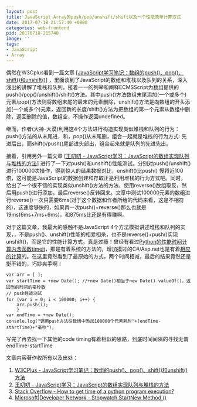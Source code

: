 ```yaml
---
layout: post
title: JavaScript Array的push/pop/unshift/shift以及一个性能简单计算方式
date: 2017-07-18 21:57:40 +0800
categories: web-frontend
pid: 20170718-215740
image: ''
tags: 
- JavaScript
- Array
---
```


偶然在W3Cplus看到一篇文章 [\[JavaScript学习笔记：数组的push()、pop()、shift()和unshift()\]](http://www.w3cplus.com/javascript/array-part-3.html) ，里面谈到了JavaScript的数组和堆栈以及队列的关系，深入浅出的讲解了堆栈和队列，接着一一的列举和阐释ECMSScript为数组提供的push()/pop()/unshift()/shift()方法。其中push()方法数组末尾添加(一个或多个)元素/pop()方法则将数组末尾的最末的元素删除，unshift()方法是向数组的开头添加(一个或多个)元素，返回新的长度/shift()方法为把数组的第一个元素从数组中删除，返回删除的值，数组空，不操作返回undefined。

继而，作者(大神-大漠)利用这4个方法进行构造实现类似堆栈和队列的行为：push()方法的从末尾进，和，pop()从末尾删，组合一起就是堆栈的行为方式: 先进后出，而shift()/push()尾部进头部出，组合起来就是队列的先进先出。

接着，引用另外一篇文章 [\[王叨叨 - JavaScript学习：JavaScript的数组实现队列与堆栈的方法\]](http://blog.wangdaodao.com/2016-01-20/js-study-0021.html) 进行了一下对push()和unshift()性能测试。分别对push()/unshift()进行100000次操作，得到惊人的结果数据对比，unshift()比push()
慢将近100倍，这可能是JavaScript的数据创建和存取正是利用堆栈的行为方式吧。同时，给出了一个很不错的实现类似unshift()方法的方法，使用reverse()数组取反，然后用push()进行添加，最后reverse()反转回来。文章中测试100000元素的数组进行reverse()一次只需要6ms(对于这个数据和作者所给的代码来看，这是不相符的)，这速度够快的，如果再一次push()+reverse()那么也就是19ms(6ms+7ms+6ms)，和875ms比还是有得赚啊。

对于这篇文章，我最大的感触不是JavaScript 4个方法模拟讲述堆栈和队列的实现，，不是push()、unshift()性能的相爱相杀，也不是reverse()+push()实现unshift()，而是它的性能计算方式，真是过瘾！曾经有看过[Python的性能时间计算](https://stackoverflow.com/questions/1557571/how-do-i-get-time-of-a-python-programs-execution)[内含函数timeit](https://docs.python.org/2/library/timeit.html)，那是有着系统的方法的，增加摸过的C#/Asp.net也是有着[相应的计算](https://msdn.microsoft.com/en-us/library/system.diagnostics.stopwatch.startnew(v=vs.110).aspx)的。在这里竟然看到了最原始的方式，两个时间相减，最后的结果竟然还是挺不错的，巧妙爽手啊！
```
var arr = [ ]; 
var startTime = +new Date(); //+new Date()相当于new Date().valueOf()，返回当前时间的毫秒数 
// push性能测试 
for (var i = 0; i < 100000; i++) { 　　
	arr.push(i); 
	} 
var endTime = +new Date(); 
console.log("调用push方法往数组中添加100000个元素耗时"+(endTime-startTime)+"毫秒"); 
```
写完了再去找一下其他的code timing有着相似的思路，到底时间间隔的寻找无谓endTime-startTime

文章内容著作权所有以及出处：

1. [W3CPlus - JavaScript学习笔记：数组的push()、pop()、shift()和unshift()方法](http://www.w3cplus.com/javascript/array-part-3.html)       
2. [王叨叨 - JavaScript学习：JavaScript的数组实现队列与堆栈的方法](http://blog.wangdaodao.com/2016-01-20/js-study-0021.html)     
3. [Stack Overflow - How to get time of a python program execution?](https://stackoverflow.com/questions/1557571/how-do-i-get-time-of-a-python-programs-execution)        
4. [Microsoft|Developer Network - Stopwatch.StartNew Method ()](https://msdn.microsoft.com/en-us/library/system.diagnostics.stopwatch.startnew(v=vs.110).aspx)